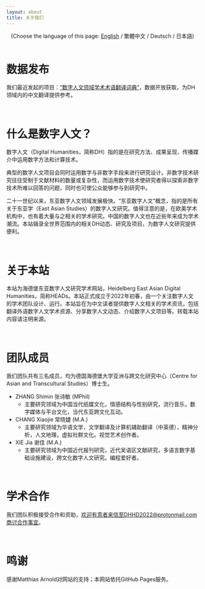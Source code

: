```yaml
---
layout: about 
title: 关于我们 
---
```


<div style="text-align: center">(Choose the language of this page:  <a href="https://dhhd2022.github.io/about/en">English</a> / 繁體中文 / Deutsch / 日本語)</div>
   
   <br/>
   
# 数据发布

我们最近发起的项目：[“数字人文领域学术术语翻译词典”](https://github.com/xiejia1995/DH-terms-translation-dictionary)，数据开放获取，为DH领域内的中文翻译提供参考。

<br/>

# 什么是数字人文？

数字人文（Digital Humanities，简称DH）指的是在研究方法、成果呈现、传播媒介中运用数字方法和计算技术。

典型的数字人文项目会同时运用数字与非数字手段来进行研究设计。非数字技术研究往往受制于文献材料的数量或复杂性，而运用数字技术使研究者得以探索非数字技术所难以回答的问题，同时也可使公众能够参与到研究中。

二十一世纪以来，东亚数字人文领域发展极快。“东亚数字人文”概念，指的是所有关于东亚学（East Asian Studies）的数字人文研究。值得注意的是，在欧美学术机构中，也有着大量与之相关的学术研究。中国的数字人文也在近些年来成为学术潮流。本站辑录全世界范围内的相关DH动态、研究及项目，为数字人文研究提供便利。

<br/>

# 关于本站
本站为海德堡东亚数字人文研究学术网站，Heidelberg East Asian Digital Humanities，简称HEADs。本站正式成立于2022年初春，由一个关注数字人文的学术团队设计、运行。本站旨在为中文读者提供数字人文相关的学术资讯，包括翻译外语数字人文学术资源、分享数字人文动态、介绍数字人文项目等。转载本站内容请注明来源。

<br/>

# 团队成员
我们团队共有三名成员，均为德国海德堡大学亚洲与跨文化研究中心（Centre for Asian and Transcultural Studies）博士生。

* ZHANG Shimin 张诗敏 (MPhil) 
  * 主要研究领域为中国当代纸媒文化，情感结构与性别研究，流行音乐，数字媒体与平台文化，当代东亚跨文化互动。
* CHANG Xiaojie 常晓婕 (M.A.) 
  * 主要研究领域为华语文学，文学翻译及计算机辅助翻译（中英德），精神分析，人文地理，虚拟社群文化。视觉艺术创作者。
* XIE Jia 谢佳 (M.A.)
  * 主要研究领域为中国近代报刊研究，近代吴语区文献研究，多语言数字基础设施建设，跨文化数字人文研究。编程爱好者。

<br/>

# 学术合作
我们团队积极接受合作和资助，欢迎有意者来信至DHHD2022@protonmail.com商讨合作事宜。

<br/>

# 鸣谢
感谢Matthias Arnold对网站的支持；本网站依托GitHub Pages服务。
